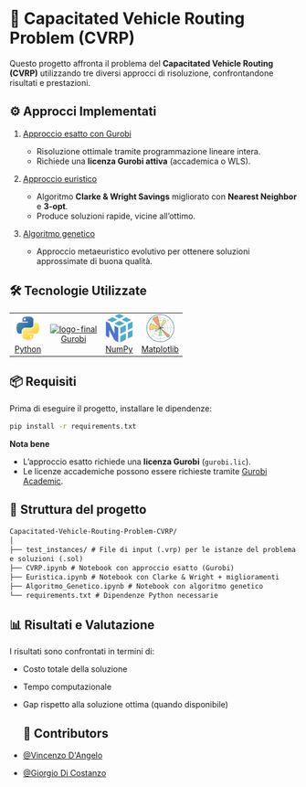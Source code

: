 # 🚚 Capacitated Vehicle Routing Problem (CVRP)

Questo progetto affronta il problema del **Capacitated Vehicle Routing (CVRP)** utilizzando tre diversi approcci di risoluzione, confrontandone risultati e prestazioni.

## ⚙️ Approcci Implementati

1. [Approccio esatto con Gurobi](./CVRP.ipynb)
   - Risoluzione ottimale tramite programmazione lineare intera.
   - Richiede una **licenza Gurobi attiva** (accademica o WLS).

2. [Approccio euristico](./Euristica.ipynb)
   - Algoritmo **Clarke & Wright Savings** migliorato con **Nearest Neighbor** e **3-opt**.
   - Produce soluzioni rapide, vicine all’ottimo.

3. [Algoritmo genetico](./Algoritmo_Genetico.ipynb)
   - Approccio metaeuristico evolutivo per ottenere soluzioni approssimate di buona qualità.

## 🛠️ Tecnologie Utilizzate

<table>
  <tr>
    <td align="center">
      <a href="https://www.python.org/" target="_blank">
        <img src="https://raw.githubusercontent.com/devicons/devicon/master/icons/python/python-original.svg" width="50" height="50"/><br>
        Python
      </a>
    </td>
    </td>
    <td align="center">
      <a href="https://www.gurobi.com/" target="_blank">
        <img width="50" height="50" alt="logo-final" src="https://github.com/user-attachments/assets/00bf03f5-168e-46b4-819f-c7eb0fa01196" /><br>
        Gurobi
      </a>
    </td>
    <td align="center">
      <a href="https://numpy.org/" target="_blank">
        <img src="https://raw.githubusercontent.com/devicons/devicon/master/icons/numpy/numpy-original.svg" width="50" height="50"/><br>
        NumPy
      </a>
    </td>
    </td>
    <td align="center">
      <a href="https://matplotlib.org/" target="_blank">
        <img src="https://raw.githubusercontent.com/devicons/devicon/master/icons/matplotlib/matplotlib-original.svg" width="50" height="50"/><br>
        Matplotlib
      </a>
    </td>
  </tr>
</table>

## 📦 Requisiti

Prima di eseguire il progetto, installare le dipendenze:

```bash
pip install -r requirements.txt
```
**Nota bene**
- L’approccio esatto richiede una **licenza Gurobi** (`gurobi.lic`).
- Le licenze accademiche possono essere richieste tramite [Gurobi Academic](https://www.gurobi.com/academia/academic-program-and-licenses/).

## 📂 Struttura del progetto
```
Capacitated-Vehicle-Routing-Problem-CVRP/
│
├── test_instances/ # File di input (.vrp) per le istanze del problema e soluzioni (.sol)
├── CVRP.ipynb # Notebook con approccio esatto (Gurobi)
├── Euristica.ipynb # Notebook con Clarke & Wright + miglioramenti
├── Algoritmo_Genetico.ipynb # Notebook con algoritmo genetico
└── requirements.txt # Dipendenze Python necessarie
```
## 📊 Risultati e Valutazione

I risultati sono confrontati in termini di:
- Costo totale della soluzione
- Tempo computazionale
- Gap rispetto alla soluzione ottima (quando disponibile)

  ## 👥 Contributors

- [@Vincenzo D'Angelo](https://github.com/vincenzodan)
- [@Giorgio Di Costanzo](https://github.com/GiorgioDiCostanzo)

